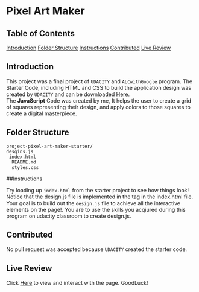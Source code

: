 # Pixel Art Maker

## Table of Contents

 [Introduction](#introduction)
  [Folder Structure](#folder-structure)
  [Instructions](#instructions)
   [Contributed](#contributed)
    [Live Review](#live-review)

## Introduction

This project was a final project of `UDACITY` and `ALCwithGoogle` program. The Starter Code, including HTML and CSS to build the application design was created by `UDACITY` and can be downloaded [Here](https://github.com/udacity/project-pixel-art-maker-starter).<br>
The **JavaScript**  Code was created by me, It helps the user to create a grid of squares representing their design, and apply colors to those squares to create a digital masterpiece.

## Folder Structure

```
project-pixel-art-maker-starter/
desgins.js
 index.html
  README.md
  styles.css   
```

##Instructions 

 Try loading up `index.html` from the starter project to see how things look! Notice that the design.js file is implemented in the <body> tag in the index.html file. Your goal is to build out the `design.js` file to achieve all the interactive elements on the page!.
 You are to use the skills you acqiured during this program on udacity classroom to create design.js.

## Contributed

No pull request was accepted because `UDACITY` created the starter code.

## Live Review

Click [Here](https://amaechi-chuks.github.io/ALC-3.0-Pixel-Art-Project/) to view and interact with the page. GoodLuck!